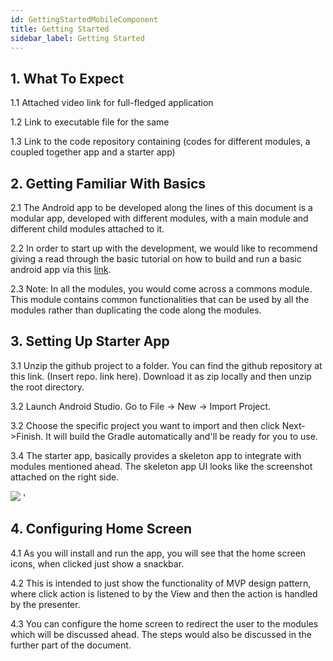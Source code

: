 ```yaml
---
id: GettingStartedMobileComponent
title: Getting Started
sidebar_label: Getting Started
---
```


## 1. What To Expect

1.1   Attached video link for full-fledged application

1.2   Link to executable file for the same

1.3   Link to the code repository containing (codes for different modules, a coupled together app and a starter app)


## 2. Getting Familiar With Basics

2.1   The Android app to be developed along the lines of this document is a modular app, developed with different modules, with a main module and different child modules attached to it.

2.2   In order to start up with the development, we would like to recommend giving a read through the basic tutorial on how to build and run a basic android app via this [link](https://developer.android.com/training/basics/firstapp).

2.3   Note: In all the modules, you would come across a commons module. This module contains common functionalities that can be used by all the modules rather than duplicating the code along the modules.


## 3. Setting Up Starter App

3.1   Unzip the github project to a folder. You can find the github repository at this link. (Insert repo. link here). Download it as zip locally and then unzip the root directory.

3.2   Launch Android Studio. Go to File -> New -> Import Project.

3.2   Choose the specific project you want to import and then click Next->Finish. It will build the Gradle automatically and'll be ready for you to use.

3.4   The starter app, basically provides a skeleton app to integrate with modules mentioned ahead. The skeleton app UI looks like the screenshot attached on the right side. 

![](https://lh3.googleusercontent.com/xOtDvkRhN5DlhkBK8lW8QkIk5mc0vMMtcBCcre7as6pLhO8Af2mZFqf2UKH-plbCjUp-yU5YDRPCuinuZi8Oj8wrAoypMrIdSc6S4LPN9jPAu8KbI1fKdSoBqCsp_6yiijcMKaQM) '


## 4. Configuring Home Screen

4.1   As you will install and run the app, you will see that the home screen icons, when clicked just show a snackbar.

4.2   This is intended to just show the functionality of MVP design pattern, where click action is listened to by the View and then the action is handled by the presenter.

4.3   You can configure the home screen to redirect the user to the modules which will be discussed ahead. The steps would also be discussed in the further part of the document.
